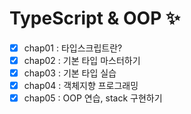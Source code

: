# TypeScript & OOP ✨

- [x] chap01 : 타입스크립트란?
- [x] chap02 : 기본 타입 마스터하기
- [x] chap03 : 기본 타입 실습
- [x] chap04 : 객체지향 프로그래밍
- [x] chap05 : OOP 연습, stack 구현하기
